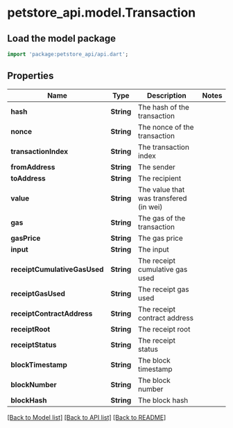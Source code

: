 # petstore_api.model.Transaction

## Load the model package
```dart
import 'package:petstore_api/api.dart';
```

## Properties
Name | Type | Description | Notes
------------ | ------------- | ------------- | -------------
**hash** | **String** | The hash of the transaction | 
**nonce** | **String** | The nonce of the transaction | 
**transactionIndex** | **String** | The transaction index | 
**fromAddress** | **String** | The sender | 
**toAddress** | **String** | The recipient | 
**value** | **String** | The value that was transfered (in wei) | 
**gas** | **String** | The gas of the transaction | 
**gasPrice** | **String** | The gas price | 
**input** | **String** | The input | 
**receiptCumulativeGasUsed** | **String** | The receipt cumulative gas used | 
**receiptGasUsed** | **String** | The receipt gas used | 
**receiptContractAddress** | **String** | The receipt contract address | 
**receiptRoot** | **String** | The receipt root | 
**receiptStatus** | **String** | The receipt status | 
**blockTimestamp** | **String** | The block timestamp | 
**blockNumber** | **String** | The block number | 
**blockHash** | **String** | The block hash | 

[[Back to Model list]](../README.md#documentation-for-models) [[Back to API list]](../README.md#documentation-for-api-endpoints) [[Back to README]](../README.md)


